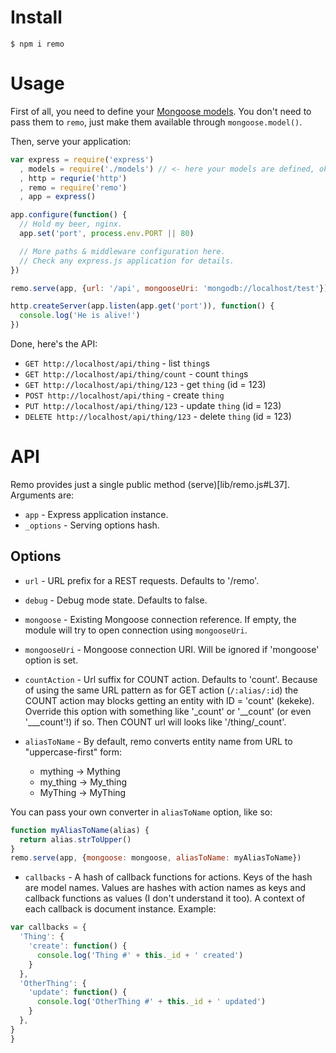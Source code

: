 Install
=======
`$ npm i remo`

Usage
=====
First of all, you need to define your [Mongoose models](http://mongoosejs.com/docs/models.html).
You don't need to pass them to `remo`, just make them available through `mongoose.model()`.

Then, serve your application:
```js
var express = require('express')
  , models = require('./models') // <- here your models are defined, ok?
  , http = requrie('http')
  , remo = require('remo')
  , app = express()

app.configure(function() {
  // Hold my beer, nginx.
  app.set('port', process.env.PORT || 80)

  // More paths & middleware configuration here.
  // Check any express.js application for details.
})

remo.serve(app, {url: '/api', mongooseUri: 'mongodb://localhost/test'})

http.createServer(app.listen(app.get('port')), function() {
  console.log('He is alive!')
})
```

Done, here's the API:

* `GET http://localhost/api/thing` - list `thing`s
* `GET http://localhost/api/thing/count` - count `thing`s
* `GET http://localhost/api/thing/123` - get `thing` (id = 123)
* `POST http://localhost/api/thing` - create `thing`
* `PUT http://localhost/api/thing/123` - update `thing` (id = 123)
* `DELETE http://localhost/api/thing/123` - delete `thing` (id = 123)

API
====
Remo provides just a single public method (serve)[lib/remo.js#L37]. Arguments are:

* `app` - Express application instance.
* `_options` - Serving options hash.

Options
-------

* `url` - URL prefix for a REST requests. Defaults to '/remo'.

* `debug` - Debug mode state. Defaults to false.

* `mongoose` - Existing Mongoose connection reference. If empty, the module will try to open connection using `mongooseUri`.

* `mongooseUri` - Mongoose connection URI. Will be ignored if 'mongoose' option is set.

* `countAction` - Url suffix for COUNT action. Defaults to 'count'. Because of using the same URL pattern as for GET action (`/:alias/:id`) the COUNT action may blocks getting an entity with ID = 'count' (kekeke). Override this option with something like '_count' or '__count' (or even '___count'!) if so. Then COUNT url will looks like '/thing/_count'.

* `aliasToName` - By default, remo converts entity name from URL to "uppercase-first" form:

  * mything -> Mything
  * my_thing -> My_thing
  * MyThing -> MyThing

You can pass your own converter in `aliasToName` option, like so:
```js
function myAliasToName(alias) {
  return alias.strToUpper()
}
remo.serve(app, {mongoose: mongoose, aliasToName: myAliasToName})
```

* `callbacks` - A hash of callback functions for actions. Keys of the hash are model names.
Values are hashes with action names as keys and callback functions as values (I don't understand it too). A context of each callback is document instance. Example:
```js
var callbacks = {
  'Thing': {
    'create': function() {
      console.log('Thing #' + this._id + ' created')
    }
  },
  'OtherThing': {
    'update': function() {
      console.log('OtherThing #' + this._id + ' updated')
    }
  },
}
}
```
